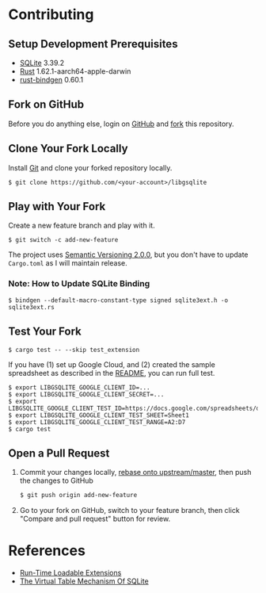 # Contributing

## Setup Development Prerequisites

- [SQLite](https://www.sqlite.org) 3.39.2
- [Rust](https://www.rust-lang.org) 1.62.1-aarch64-apple-darwin
- [rust-bindgen](https://github.com/rust-lang/rust-bindgen) 0.60.1

## Fork on GitHub

Before you do anything else, login on [GitHub](https://github.com/) and [fork](https://help.github.com/articles/fork-a-repo/) this repository.

## Clone Your Fork Locally

Install [Git](https://git-scm.com/) and clone your forked repository locally.

```shell
$ git clone https://github.com/<your-account>/libgsqlite
```

## Play with Your Fork

Create a new feature branch and play with it.

```shell
$ git switch -c add-new-feature
```

The project uses [Semantic Versioning 2.0.0](http://semver.org/), but you don't have to update `Cargo.toml` as I will maintain release.

### Note: How to Update SQLite Binding

```shell
$ bindgen --default-macro-constant-type signed sqlite3ext.h -o sqlite3ext.rs
```

## Test Your Fork

```shell
$ cargo test -- --skip test_extension
```

If you have (1) set up Google Cloud, and (2) created the sample spreadsheet as described in the [README](README.md), you can run full test.

```shell
$ export LIBGSQLITE_GOOGLE_CLIENT_ID=...
$ export LIBGSQLITE_GOOGLE_CLIENT_SECRET=...
$ export LIBGSQLITE_GOOGLE_CLIENT_TEST_ID=https://docs.google.com/spreadsheets/d/...
$ export LIBGSQLITE_GOOGLE_CLIENT_TEST_SHEET=Sheet1
$ export LIBGSQLITE_GOOGLE_CLIENT_TEST_RANGE=A2:D7
$ cargo test
```

## Open a Pull Request

1. Commit your changes locally, [rebase onto upstream/master](https://github.com/blog/2243-rebase-and-merge-pull-requests), then push the changes to GitHub
   ```sh
   $ git push origin add-new-feature
   ```
2. Go to your fork on GitHub, switch to your feature branch, then click "Compare and pull request" button for review.

# References

- [Run-Time Loadable Extensions](https://www.sqlite.org/loadext.html)
- [The Virtual Table Mechanism Of SQLite](https://sqlite.org/vtab.html)